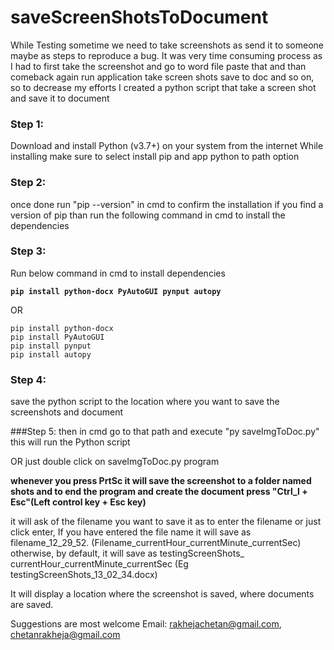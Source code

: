 # saveScreenShotsToDocument
While Testing sometime we need to take screenshots as send it to someone maybe as steps to reproduce a bug. It was very time consuming process as I had to first take the screenshot and go to word file paste that and than comeback again run application take screen shots save to doc and so on, so to decrease my efforts I created a python script that take a screen shot and save it to document


### Step 1: 
Download and install Python (v3.7+) on your system from the internet 
While installing make sure to select install pip and app python to path option

### Step 2:
once done run "pip --version" in cmd to confirm the installation
if you find a version of pip than run the following command in cmd to install the dependencies

### Step 3:
Run below command in cmd to install dependencies

**`pip install python-docx PyAutoGUI pynput autopy`**

OR
```
pip install python-docx
pip install PyAutoGUI
pip install pynput
pip install autopy
```
### Step 4:
save the python script to the location where you want to save the screenshots and document

###Step 5:
then in cmd go to that path and execute
"py saveImgToDoc.py"
this will run the Python script

OR just double click on saveImgToDoc.py program


**whenever you press PrtSc it will save the screenshot to a folder named shots
and to end the program and create the document press "Ctrl_l + Esc"(Left control key + Esc key)**

it will ask of the filename you want to save it as to enter the filename or just click enter, If you have entered the file name it will save as filename_12_29_52. (Filename_currentHour_currentMinute_currentSec) otherwise, by default, it will save as testingScreenShots_ currentHour_currentMinute_currentSec (Eg testingScreenShots_13_02_34.docx)

It will display a location where the screenshot is saved, where documents are saved.

Suggestions are most welcome
Email: rakhejachetan@gmail.com, chetanrakheja@gmail.com

